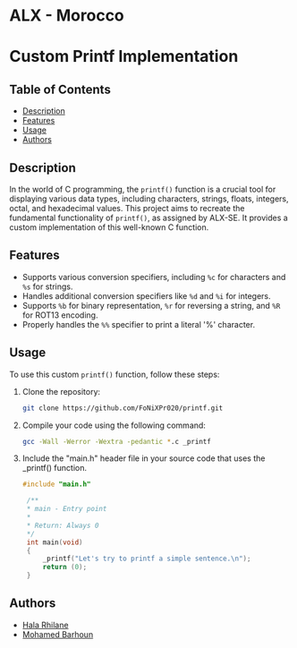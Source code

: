 # ALX - Morocco

# Custom Printf Implementation

## Table of Contents
- [Description](#description)
- [Features](#features)
- [Usage](#usage)
- [Authors](#authors)

## Description

In the world of C programming, the `printf()` function is a crucial tool for displaying various data types, including characters, strings, floats, integers, octal, and hexadecimal values. This project aims to recreate the fundamental functionality of `printf()`, as assigned by ALX-SE. It provides a custom implementation of this well-known C function.

## Features

- Supports various conversion specifiers, including `%c` for characters and `%s` for strings.
- Handles additional conversion specifiers like `%d` and `%i` for integers.
- Supports `%b` for binary representation, `%r` for reversing a string, and `%R` for ROT13 encoding.
- Properly handles the `%%` specifier to print a literal '%' character.

## Usage

To use this custom `printf()` function, follow these steps:

1. Clone the repository:
   ```bash
   git clone https://github.com/FoNiXPr020/printf.git
   ```

2. Compile your code using the following command:
   ```bash
   gcc -Wall -Werror -Wextra -pedantic *.c _printf
   ```
2. Include the "main.h" header file in your source code that uses the _printf() function.
   ```c
   #include "main.h"

    /**
    * main - Entry point
    *
    * Return: Always 0
    */
    int main(void)
    {
        _printf("Let's try to printf a simple sentence.\n");
        return (0);
    }
   ```
## Authors

- [Hala Rhilane](https://github.com/Haalatoon)
- [Mohamed Barhoun](https://www.github.com/FoNiXPr020)
